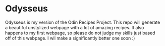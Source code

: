 # Odysseus

Odysseus is my version of the Odin Recipes Project. This repo will generate a beautiful unstylized webpage with a lot of amazing recipes. It also happens to my first webpage, so please do not judge my skills just based off of this webpage. I wil make a significantly better one soon :)
